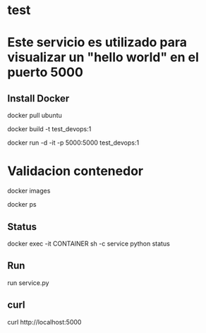 # test
# Este servicio es utilizado para visualizar un "hello world" en el puerto 5000

## Install Docker

docker pull ubuntu

docker build -t test_devops:1

docker run -d -it -p 5000:5000 test_devops:1

# Validacion contenedor

docker images 

docker ps

## Status 

docker exec -it CONTAINER sh -c service python status

## Run

run service.py

## curl

curl http://localhost:5000
